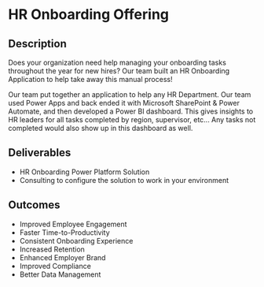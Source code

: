 # HR Onboarding Offering

## Description

Does your organization need help managing your onboarding tasks throughout the year for new hires? Our team built an HR Onboarding Application to help take away this manual process!

Our team put together an application to help any HR Department.  Our team used Power Apps and back ended it with Microsoft SharePoint & Power Automate, and then developed a Power BI dashboard. This gives insights to HR leaders for all tasks completed by region, supervisor, etc... Any tasks not completed would also show up in this dashboard as well.

## Deliverables
* HR Onboarding Power Platform Solution
* Consulting to configure the solution to work in your environment

## Outcomes
* Improved Employee Engagement
* Faster Time-to-Productivity
* Consistent Onboarding Experience
* Increased Retention
* Enhanced Employer Brand
* Improved Compliance
* Better Data Management
